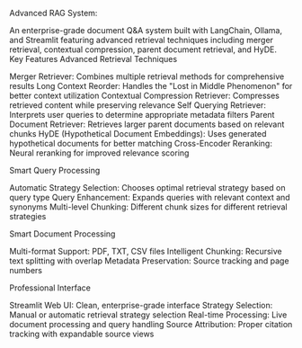 Advanced RAG System:



An enterprise-grade document Q&A system built with LangChain, Ollama, and Streamlit featuring advanced retrieval techniques including merger retrieval, contextual compression, parent document retrieval, and HyDE.
Key Features
Advanced Retrieval Techniques

Merger Retriever: Combines multiple retrieval methods for comprehensive results
Long Context Reorder: Handles the "Lost in Middle Phenomenon" for better context utilization
Contextual Compression Retriever: Compresses retrieved content while preserving relevance
Self Querying Retriever: Interprets user queries to determine appropriate metadata filters
Parent Document Retriever: Retrieves larger parent documents based on relevant chunks
HyDE (Hypothetical Document Embeddings): Uses generated hypothetical documents for better matching
Cross-Encoder Reranking: Neural reranking for improved relevance scoring

Smart Query Processing

Automatic Strategy Selection: Chooses optimal retrieval strategy based on query type
Query Enhancement: Expands queries with relevant context and synonyms
Multi-level Chunking: Different chunk sizes for different retrieval strategies

Smart Document Processing

Multi-format Support: PDF, TXT, CSV files
Intelligent Chunking: Recursive text splitting with overlap
Metadata Preservation: Source tracking and page numbers

Professional Interface

Streamlit Web UI: Clean, enterprise-grade interface
Strategy Selection: Manual or automatic retrieval strategy selection
Real-time Processing: Live document processing and query handling
Source Attribution: Proper citation tracking with expandable source views

